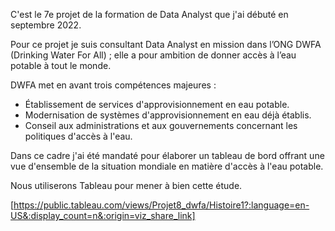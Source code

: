 C'est le 7e projet de la formation de Data Analyst que j'ai débuté en septembre 2022.

Pour ce projet je suis consultant Data Analyst en mission dans l’ONG DWFA (Drinking Water For All) ; elle a pour ambition de donner accès à l’eau potable à tout le monde. 

DWFA met en avant trois compétences majeures :
- Établissement de services d'approvisionnement en eau potable.
- Modernisation de systèmes d'approvisionnement en eau déjà établis.
- Conseil aux administrations et aux gouvernements concernant les politiques d'accès à l'eau.

Dans ce cadre j'ai été mandaté pour élaborer un tableau de bord offrant une vue d'ensemble de la situation mondiale en matière d'accès à l'eau potable.

Nous utiliserons Tableau pour mener à bien cette étude. 

[https://public.tableau.com/views/Projet8_dwfa/Histoire1?:language=en-US&:display_count=n&:origin=viz_share_link]
